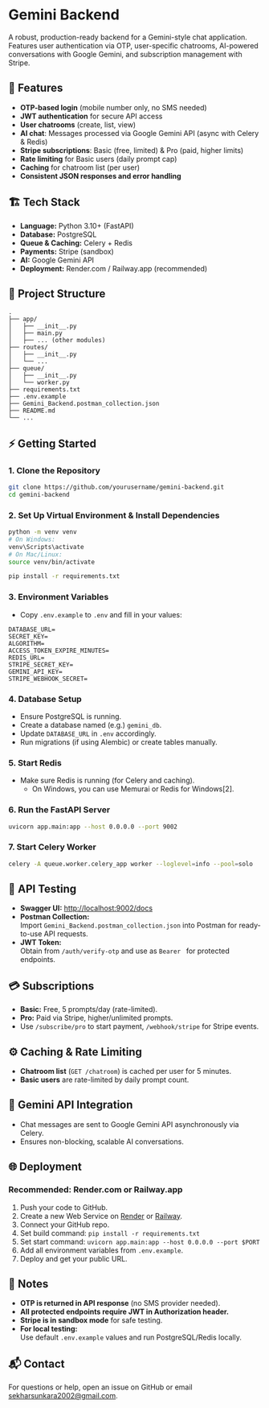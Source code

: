 # Gemini Backend

A robust, production-ready backend for a Gemini-style chat application.  
Features user authentication via OTP, user-specific chatrooms, AI-powered conversations with Google Gemini, and subscription management with Stripe.

## 🚀 Features

- **OTP-based login** (mobile number only, no SMS needed)
- **JWT authentication** for secure API access
- **User chatrooms** (create, list, view)
- **AI chat**: Messages processed via Google Gemini API (async with Celery & Redis)
- **Stripe subscriptions**: Basic (free, limited) & Pro (paid, higher limits)
- **Rate limiting** for Basic users (daily prompt cap)
- **Caching** for chatroom list (per user)
- **Consistent JSON responses and error handling**

## 🏗️ Tech Stack

- **Language:** Python 3.10+ (FastAPI)
- **Database:** PostgreSQL
- **Queue & Caching:** Celery + Redis
- **Payments:** Stripe (sandbox)
- **AI:** Google Gemini API
- **Deployment:** Render.com / Railway.app (recommended)

## 📂 Project Structure

```
.
├── app/
│   ├── __init__.py
│   ├── main.py
│   ├── ... (other modules)
├── routes/
│   ├── __init__.py
│   └── ...
├── queue/
│   ├── __init__.py
│   └── worker.py
├── requirements.txt
├── .env.example
├── Gemini_Backend.postman_collection.json
├── README.md
└── ...
```

## ⚡ Getting Started

### 1. **Clone the Repository**

```bash
git clone https://github.com/yourusername/gemini-backend.git
cd gemini-backend
```

### 2. **Set Up Virtual Environment & Install Dependencies**

```bash
python -m venv venv
# On Windows:
venv\Scripts\activate
# On Mac/Linux:
source venv/bin/activate

pip install -r requirements.txt
```

### 3. **Environment Variables**

- Copy `.env.example` to `.env` and fill in your values:

```
DATABASE_URL=
SECRET_KEY=
ALGORITHM=
ACCESS_TOKEN_EXPIRE_MINUTES=
REDIS_URL=
STRIPE_SECRET_KEY=
GEMINI_API_KEY=
STRIPE_WEBHOOK_SECRET=
```

### 4. **Database Setup**

- Ensure PostgreSQL is running.
- Create a database named (e.g.) `gemini_db`.
- Update `DATABASE_URL` in `.env` accordingly.
- Run migrations (if using Alembic) or create tables manually.

### 5. **Start Redis**

- Make sure Redis is running (for Celery and caching).
  - On Windows, you can use Memurai or Redis for Windows[2].

### 6. **Run the FastAPI Server**

```bash
uvicorn app.main:app --host 0.0.0.0 --port 9002
```

### 7. **Start Celery Worker**

```bash
celery -A queue.worker.celery_app worker --loglevel=info --pool=solo
```

## 🧪 API Testing

- **Swagger UI:** [http://localhost:9002/docs](http://localhost:9002/docs)
- **Postman Collection:**  
  Import `Gemini_Backend.postman_collection.json` into Postman for ready-to-use API requests.
- **JWT Token:**  
  Obtain from `/auth/verify-otp` and use as `Bearer ` for protected endpoints.

## 💳 Subscriptions

- **Basic:** Free, 5 prompts/day (rate-limited).
- **Pro:** Paid via Stripe, higher/unlimited prompts.
- Use `/subscribe/pro` to start payment, `/webhook/stripe` for Stripe events.

## ⚙️ Caching & Rate Limiting

- **Chatroom list** (`GET /chatroom`) is cached per user for 5 minutes.
- **Basic users** are rate-limited by daily prompt count.

## 🤖 Gemini API Integration

- Chat messages are sent to Google Gemini API asynchronously via Celery.
- Ensures non-blocking, scalable AI conversations.

## 🌐 Deployment

### **Recommended: Render.com or Railway.app**
1. Push your code to GitHub.
2. Create a new Web Service on [Render](https://render.com) or [Railway](https://railway.app).
3. Connect your GitHub repo.
4. Set build command: `pip install -r requirements.txt`
5. Set start command: `uvicorn app.main:app --host 0.0.0.0 --port $PORT`
6. Add all environment variables from `.env.example`.
7. Deploy and get your public URL.

## 📝 Notes

- **OTP is returned in API response** (no SMS provider needed).
- **All protected endpoints require JWT in Authorization header.**
- **Stripe is in sandbox mode** for safe testing.
- **For local testing:**  
  Use default `.env.example` values and run PostgreSQL/Redis locally.

## 📬 Contact

For questions or help, open an issue on GitHub or email [sekharsunkara2002@gmail.com](mailto:your.sekharsunkara2002@gmail.com).
